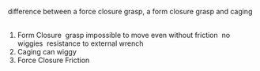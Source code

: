  difference between a force closure grasp, a form closure grasp and caging
 
1. Form Closure
	 grasp impossible to move even without friction
	 no wiggies
	 resistance to external wrench
2. Caging
	can wiggy
3. Force Closure
	Friction 